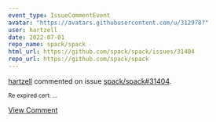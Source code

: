 ```yaml
---
event_type: IssueCommentEvent
avatar: "https://avatars.githubusercontent.com/u/312978?"
user: hartzell
date: 2022-07-01
repo_name: spack/spack
html_url: https://github.com/spack/spack/issues/31404
repo_url: https://github.com/spack/spack
---
```


<a href='https://github.com/hartzell' target='_blank'>hartzell</a> commented on issue <a href='https://github.com/spack/spack/issues/31404' target='_blank'>spack/spack#31404</a>.

<small>Re expired cert:...</small>

<a href='https://github.com/spack/spack/issues/31404' target='_blank'>View Comment</a>